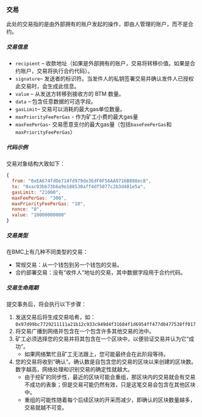 ###  交易

此处的交易指的是由外部拥有的账户发起的操作，即由人管理的账户，而不是合约。

##### 交易信息

- `recipient` – 收款地址（如果是外部拥有的账户，交易将转移价值。如果是合约账户，交易将执行合约代码）。
- `signature`– 发送者的标识符。当发件人的私钥签署交易并确认发件人已授权此交易时，会生成此信息。
- `value` – 从发送方转移到接收方的 BTM 数量。
- `data` – 包含任意数据的可选字段。
- `gasLimit`– 交易可以消耗的最大gas单位数量。
- `maxPriorityFeePerGas` - 作为矿工小费的最大gas量
- `maxFeePerGas`- 交易愿意支付的最大gas量（包括`baseFeePerGas`和`maxPriorityFeePerGas`）

##### 代码示例

交易对象结构大致如下：

```js
{
  from: "0xEA674fdDe714fd979de3EdF0F56AA9716B898ec8",
  to: "0xac03bb73b6a9e108530aff4df5077c2b3d481e5a",
  gasLimit: "21000",
  maxFeePerGas: "300",
  maxPriorityFeePerGas: "10",
  nonce: "0",
  value: "10000000000"
}
```

##### 交易类型

在BMC上有几种不同类型的交易：

- 常规交易：从一个钱包到另一个钱包的交易。
- 合约部署交易：没有“收件人”地址的交易，其中数据字段用于合约代码。

##### 交易生命周期

提交事务后，将会执行以下步骤：

1. 发送交易后将生成交易哈希，如： `0x97d99bc7729211111a21b12c933c949d4f31684f1d6954ff477d0477538ff017`
2. 将交易广播到网络并包含在一个包含许多其他交易的池中。
3. 矿工必须选择您的交易并将其包含在一个区块中，以便验证交易并认为它“成功”。
   - 如果网络繁忙且矿工无法跟上，您可能最终会在此阶段等待。
4. 您的交易将收到“确认”。确认数是自包含您的交易的区块以来创建的区块数。数字越高，网络处理和识别交易的确定性就越大。
   - 由于挖矿的同步性，最近的区块可能会重组，那区块内的交易就会有交易不成功的表象；但是交易可能仍然有效，只是这笔交易会包含在其他区块中。
   - 重组的可能性随着每个后续区块的开采而减少，即确认的区块数量越多，交易就越不可变。

